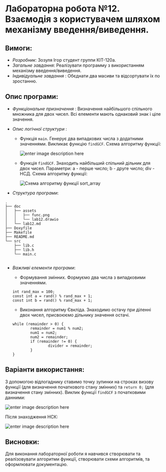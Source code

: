 ﻿# Лабораторна робота №12.  Взаємодія з користувачем шляхом механізму введення/виведення.
## Вимоги:
* *Розробник*: Зозуля Ігор студент группи КІТ-120а.
* *Загальне завдання*: Реалізувати программу з використанням механізму введення/виведення.
* *Індивідуальне завдання* : Обєднати два масиви та відсортувати їх по зростанню.
## Опис програми:
* *Функціональне призначення* : Визначення найбільшого спільного множника для двох чисел. Всі елементи мають однаковий знак і ціле значення.

* *Опис логічної структури* :
   * Функція `main`. Генерує два випадкових числа з додатними значеннями. Викликає функцію `findGCF`. Схема алгоритму функції:

     ![enter image description here](assets/findGCF_main.png)

   * Функція `findGCF`. Знаходить найбільший спільний дільник для двох чисел. Параметри: a - перше число; b - друге число; div - НСД. Схема алгоритму функції:

     ![Схема алгоритму функції  sort_array](assets/findGCF_func.png)

* *Структура програми*:
```
.
├── doc
│   ├── assets
│   │   ├── func.png
│   │   └── lab12.drawio
│   └── lab12.md
├── Doxyfile
├── Makefile
├── README.md
└── src
    ├── lib.c
    ├── lib.h
    └── main.c


```
* *Важливі елементи програми*:
   * Формування змінних. Формуємо два числа з випадковими значеннями.

   ```
   int rand_max = 100;
   const int a = rand() % rand_max + 1;
   const int b = rand() % rand_max + 1;
   ```
   *  Виконання алгоритму Євкліда. Знаходимо остачу при діленні двох чисел, присвоюємо дільнику значення остачі.
   ```
   while (remainder > 0) {
           remainder = num1 % num2;
           num1 = num2;
           num2 = remainder;
           if (remainder != 0) {
                   divider = remainder;
           }
   }
   ```
## Варіанти використання:
З допомогою відлогаднику ставимо точку зупинки на строках визову функції (для визначення початкового стану змінних)  та `return 0;` (для визначення стану змінних).
Виклик функції `findGCF` з початковими данними:

![enter image description here](assets/input.png)

Після знаходження НСК:

![enter image description here](assets/output.png)

## Висновки:
Для виконання лабораторної роботи я навчився створювати та реалізовувати алгоритми функції, створювати схеми алгоритмів, та оформлювати документацію.
